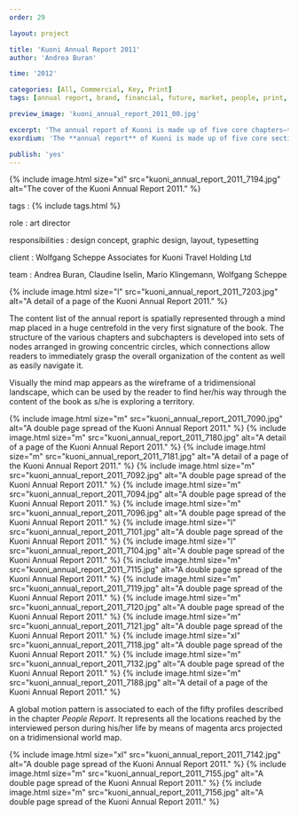 ```yaml
---
order: 29

layout: project

title: 'Kuoni Annual Report 2011'
author: 'Andrea Buran'

time: '2012'

categories: [All, Commercial, Key, Print]
tags: [annual report, brand, financial, future, market, people, print, tourism]

preview_image: 'kuoni_annual_report_2011_00.jpg'

excerpt: 'The annual report of Kuoni is made up of five core chapters—the Market Report, the Financial Report, the People Report, the Brand Report and the Future Report.'
exordium: 'The **annual report** of Kuoni is made up of five core sections—the *Market Report*, the *Financial Report*, the *People Report*, the *Brand Report* and the *Future Report*.'

publish: 'yes'
---
```


<div class="figures">
  {% include image.html size="xl" src="kuoni_annual_report_2011_7194.jpg" alt="The cover of the Kuoni Annual Report 2011." %}
</div>

tags
: {% include tags.html %}

role
: art director

responsibilities
: design concept, graphic design, layout, typesetting

client
: Wolfgang Scheppe Associates for Kuoni Travel Holding Ltd

team
: Andrea Buran, Claudine Iselin, Mario Klingemann, Wolfgang Scheppe

<div class="figures">
  {% include image.html size="l" src="kuoni_annual_report_2011_7203.jpg" alt="A detail of a page of the Kuoni Annual Report 2011." %}
</div>

The content list of the annual report is spatially represented through a mind map placed in a huge centrefold in the very first signature of the book. The structure of the various chapters and subchapters is developed into sets of nodes arranged in growing concentric circles, which connections allow readers to immediately grasp the overall organization of the content as well as easily navigate it.

Visually the mind map appears as the wireframe of a tridimensional landscape, which can be used by the reader to find her/his way through the content of the book as s/he is exploring a territory.

<div class="figures">
  {% include image.html size="m" src="kuoni_annual_report_2011_7090.jpg" alt="A double page spread of the Kuoni Annual Report 2011." %}
  {% include image.html size="m" src="kuoni_annual_report_2011_7180.jpg" alt="A detail of a page of the Kuoni Annual Report 2011." %}
  {% include image.html size="m" src="kuoni_annual_report_2011_7181.jpg" alt="A detail of a page of the Kuoni Annual Report 2011." %}
  {% include image.html size="m" src="kuoni_annual_report_2011_7092.jpg" alt="A double page spread of the Kuoni Annual Report 2011." %}
  {% include image.html size="m" src="kuoni_annual_report_2011_7094.jpg" alt="A double page spread of the Kuoni Annual Report 2011." %}
  {% include image.html size="m" src="kuoni_annual_report_2011_7096.jpg" alt="A double page spread of the Kuoni Annual Report 2011." %}
  {% include image.html size="l" src="kuoni_annual_report_2011_7101.jpg" alt="A double page spread of the Kuoni Annual Report 2011." %}
  {% include image.html size="l" src="kuoni_annual_report_2011_7104.jpg" alt="A double page spread of the Kuoni Annual Report 2011." %}
  {% include image.html size="m" src="kuoni_annual_report_2011_7115.jpg" alt="A double page spread of the Kuoni Annual Report 2011." %}
  {% include image.html size="m" src="kuoni_annual_report_2011_7119.jpg" alt="A double page spread of the Kuoni Annual Report 2011." %}
  {% include image.html size="m" src="kuoni_annual_report_2011_7120.jpg" alt="A double page spread of the Kuoni Annual Report 2011." %}
  {% include image.html size="m" src="kuoni_annual_report_2011_7121.jpg" alt="A double page spread of the Kuoni Annual Report 2011." %}
  {% include image.html size="xl" src="kuoni_annual_report_2011_7118.jpg" alt="A double page spread of the Kuoni Annual Report 2011." %}
  {% include image.html size="m" src="kuoni_annual_report_2011_7132.jpg" alt="A double page spread of the Kuoni Annual Report 2011." %}
  {% include image.html size="m" src="kuoni_annual_report_2011_7188.jpg" alt="A detail of a page of the Kuoni Annual Report 2011." %}
</div>

A global motion pattern is associated to each of the fifty profiles described in the chapter *People Report*. It represents all the locations reached by the interviewed person during his/her life by means of magenta arcs projected on a tridimensional world map.

<div class="figures">
  {% include image.html size="xl" src="kuoni_annual_report_2011_7142.jpg" alt="A double page spread of the Kuoni Annual Report 2011." %}
  {% include image.html size="m" src="kuoni_annual_report_2011_7155.jpg" alt="A double page spread of the Kuoni Annual Report 2011." %}
  {% include image.html size="m" src="kuoni_annual_report_2011_7156.jpg" alt="A double page spread of the Kuoni Annual Report 2011." %}
</div>